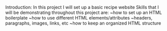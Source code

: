 Introduction: In this project I will set up a basic recipe website
    Skills that I will be demonstrating throughout this project are:
        ~how to set up an HTML boilerplate
        ~how to use different HTML elements/attributes
            ~headers, paragraphs, images, links, etc
        ~how to keep an organized HTML structure